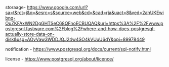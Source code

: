 storaage- https://www.google.com/url?sa=t&rct=j&q=&esrc=s&source=web&cd=&cad=rja&uact=8&ved=2ahUKEwibnq-OuZKFAxWN2DgGHTSeC68QFnoECBUQAQ&url=https%3A%2F%2Fwww.postgresql.fastware.com%2Fblog%2Fwhere-and-how-does-postgresql-actually-store-data-on-disk&usg=AOvVaw3WDDJQJ24w4SO4kVUuU6dY&opi=89978449

notification  - https://www.postgresql.org/docs/current/sql-notify.html

license - https://www.postgresql.org/about/licence/


